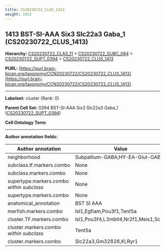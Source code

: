 ```yaml
---
title: CS20230722_CLUS_1413
weight: 1413
---
```

## 1413 BST-SI-AAA Six3 Slc22a3 Gaba_1 (CS20230722_CLUS_1413)
<b>Hierarchy: </b>
[CS20230722_CLAS_11](../CS20230722_CLAS_11) >
[CS20230722_SUBC_084](../CS20230722_SUBC_084) >
[CS20230722_SUPT_0394](../CS20230722_SUPT_0394) >
[CS20230722_CLUS_1413](../CS20230722_CLUS_1413)

**PURL:** [https://purl.brain-bican.org/taxonomy/CCN20230722/CS20230722_CLUS_1413](https://purl.brain-bican.org/taxonomy/CCN20230722/CS20230722_CLUS_1413)

---


**Labelset:** cluster (Rank: 0)

**Parent Cell Set:** 0394 BST-SI-AAA Six3 Slc22a3 Gaba_1 ([CS20230722_SUPT_0394](../CS20230722_SUPT_0394))



**Cell Ontology Term:** 

[MARKER GENES.]: #


---

[TRANSFERRED ANNOTATIONS.]: #


[AUTHOR ANNOTATION FIELDS.]: #


**Author annotation fields:**

| Author annotation | Value |
|-------------------|-------|
|neighborhood|Subpallium-GABA;HY-EA-Glut-GABA|
|subclass.tf.markers.combo|None|
|subclass.markers.combo|None|
|supertype.markers.combo _within subclass_|None|
|supertype.markers.combo|None|
|anatomical_annotation|BST SI AAA|
|merfish.markers.combo|Isl1,Egflam,Pou3f1,Tent5a|
|cluster.TF.markers.combo|Isl1,Pou3f4,L3mbtl4,Nr2f1,Meis1,Sox5|
|cluster.markers.combo _within subclass_|Tent5a|
|cluster.markers.combo|Slc22a3,Gm32828,Kl,Ryr1|
